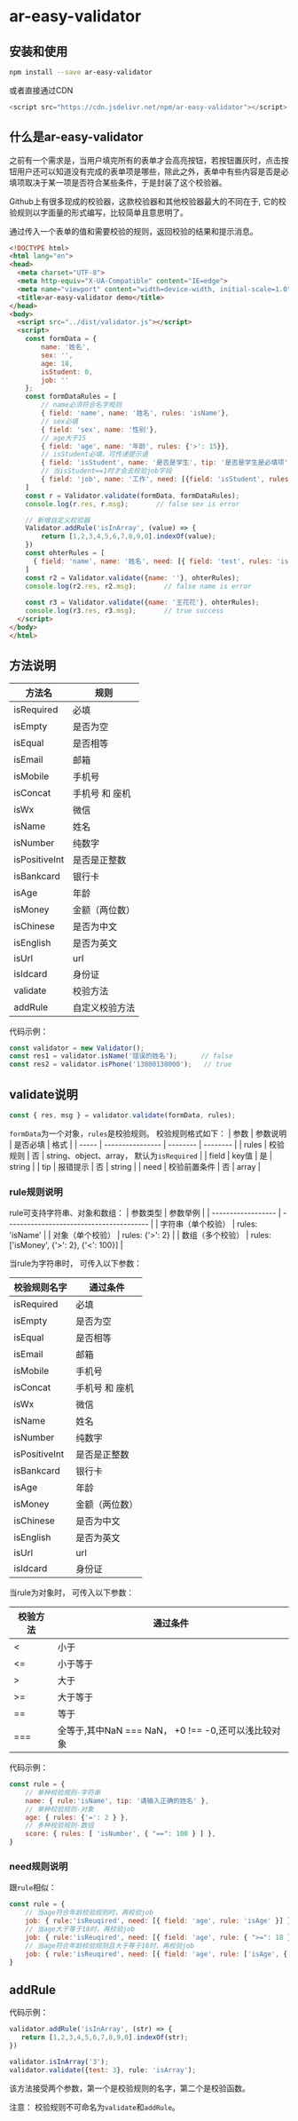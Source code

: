 # ar-easy-validator

## 安装和使用

```bash
npm install --save ar-easy-validator
```

或者直接通过CDN

```js
<script src="https://cdn.jsdelivr.net/npm/ar-easy-validator"></script>
```

## 什么是ar-easy-validator
之前有一个需求是，当用户填完所有的表单才会高亮按钮，若按钮置灰时，点击按钮用户还可以知道没有完成的表单项是哪些，除此之外，表单中有些内容是否是必填项取决于某一项是否符合某些条件，于是封装了这个校验器。

Github上有很多现成的校验器，这款校验器和其他校验器最大的不同在于, 它的校验规则以字面量的形式编写，比较简单且意思明了。

通过传入一个表单的值和需要校验的规则，返回校验的结果和提示消息。

```html
<!DOCTYPE html>
<html lang="en">
<head>
  <meta charset="UTF-8">
  <meta http-equiv="X-UA-Compatible" content="IE=edge">
  <meta name="viewport" content="width=device-width, initial-scale=1.0">
  <title>ar-easy-validator demo</title>
</head>
<body>
  <script src="../dist/validator.js"></script>
  <script>
    const formData = {
        name: '姓名',
        sex: '',
        age: 18,
        isStudent: 0,
        job: ''
    };
    const formDataRules = [
        // name必须符合名字规则
        { field: 'name', name: '姓名', rules: 'isName'},
        // sex必填
        { field: 'sex', name: '性别'},
        // age大于15
        { field: 'age', name: '年龄', rules: {'>': 15}},
        // isStudent必填，可传递提示语
        { field: 'isStudent', name: '是否是学生', tip: '是否是学生是必填项'},
        // 当isStudent==1时才会去校验job字段
        { field: 'job', name: '工作', need: [{field: 'isStudent', rules: {'===': 1}}]}
    ]
    const r = Validator.validate(formData, formDataRules);
    console.log(r.res, r.msg);       // false sex is error

    // 新增自定义校验器
    Validator.addRule('isInArray', (value) => {
        return [1,2,3,4,5,6,7,8,9,0].indexOf(value);
    })
    const ohterRules = [
      { field: 'name', name: '姓名', need: [{ field: 'test', rules: 'isInArray'}]}
    ]
    const r2 = Validator.validate({name: ''}, ohterRules);
    console.log(r2.res, r2.msg);       // false name is error
    
    const r3 = Validator.validate({name: '王花花'}, ohterRules);
    console.log(r3.res, r3.msg);       // true success
  </script>
</body>
</html>
```

## 方法说明

| 方法名     | 规则            |
| ---------- | --------------- |
| isRequired | 必填            |
| isEmpty    | 是否为空         |
| isEqual    | 是否相等         |
| isEmail    | 邮箱            |
| isMobile    | 手机号          |
| isConcat    | 手机号 和 座机       |
| isWx    | 微信       |
| isName     | 姓名            |
| isNumber   | 纯数字           |
| isPositiveInt     | 是否是正整数 |
| isBankcard | 银行卡          |
| isAge      | 年龄            |
| isMoney    | 金额（两位数）            |
| isChinese    | 是否为中文         |
| isEnglish    | 是否为英文         |
| isUrl   | url          |
| isIdcard | 身份证          |
| validate   | 校验方法        |
| addRule   | 自定义校验方法        |

代码示例：
```js
const validator = new Validator();
const res1 = validator.isName('错误的姓名');      // false
const res2 = validator.isPhone('13800138000');   // true
```

## validate说明

```js
const { res, msg } = validator.validate(formData, rules);
```
`formData`为一个对象，`rules`是校验规则。 校验规则格式如下：
| 参数  | 参数说明         | 是否必填 | 格式 |
| ----- | ---------------- | -------- | -------- |
| rules | 校验规则         | 否       | string、object、array， 默认为`isRequired` |
| field   | key值        | 是       | string       |
| tip   | 报错提示         | 否       | string       |
| need  | 校验前置条件     | 否       | array       |

### rule规则说明

rule可支持字符串、对象和数组：
| 参数类型           | 参数举例                                 |
| ------------------ | ---------------------------------------- |
| 字符串（单个校验） | rules: 'isName'                          |
| 对象（单个校验）   | rules: {'>': 2}                          |
| 数组（多个校验）   | rules: ['isMoney', {'>': 2}, {'<': 100}] |

当rule为字符串时， 可传入以下参数：

| 校验规则名字 | 通过条件   |
| ------------ | ---------- |
| isRequired | 必填            |
| isEmpty    | 是否为空         |
| isEqual    | 是否相等         |
| isEmail    | 邮箱            |
| isMobile    | 手机号          |
| isConcat    | 手机号 和 座机       |
| isWx    | 微信       |
| isName     | 姓名            |
| isNumber   | 纯数字           |
| isPositiveInt     | 是否是正整数 |
| isBankcard | 银行卡          |
| isAge      | 年龄            |
| isMoney    | 金额（两位数）            |
| isChinese    | 是否为中文         |
| isEnglish    | 是否为英文         |
| isUrl   | url          |
| isIdcard | 身份证          |

当rule为对象时， 可传入以下参数：

| 校验方法 | 通过条件 |
| -------- | -------- |
| <        | 小于     |
| <=       | 小于等于 |
| >        | 大于     |
| >=       | 大于等于 |
| ==        | 等于     |
| ===        | 全等于,其中NaN === NaN， +0 !== -0,还可以浅比较对象     |

代码示例：
```js
const rule = {
    // 单种校验规则-字符串
    name: { rule:'isName', tip: '请输入正确的姓名' },
    // 单种校验规则-对象
    age: { rules: {'=': 2 } },
    // 多种校验规则-数组
    score: { rules: [ 'isNumber', { "==": 100 } ] },
}
```

### need规则说明

跟`rule`相似：

```js
const rule = {
    // 当age符合年龄校验规则时，再校验job
    job: { rule:'isReuqired', need: [{ field: 'age', rule: 'isAge' }] },
    // 当age大于等于18时，再校验job
    job: { rule:'isReuqired', need: [{ field: 'age', rule: { ">=": 18 } }] },
    // 当age符合年龄校验规则且大于等于18时，再校验job
    job: { rule:'isReuqired', need: [{ field: 'age', rule: ['isAge', { ">=": 18 }] }] }
}
```

## addRule

代码示例：

```js
validator.addRule('isInArray', (str) => {
   return [1,2,3,4,5,6,7,8,9,0].indexOf(str);
})

validator.isInArray('3');
validator.validate({test: 3}, rule: 'isArray');
```

该方法接受两个参数，第一个是校验规则的名字，第二个是校验函数。

注意： 校验规则不可命名为`validate`和`addRule`。
